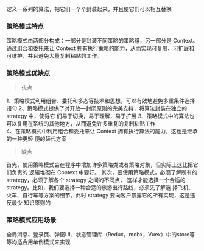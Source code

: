 定义一系列的算法，把它们一个个封装起来，并且使它们可以相互替换

### 策略模式特点

策略模式由两部分构成：一部分是封装不同策略的策略组，另一部分是 Context。通过组合和委托来让 Context 拥有执行策略的能力，从而实现可复用、可扩展和可维护，并且避免大量复制粘贴的工作。

 
### 策略模式优缺点

> 优点

1、策略模式利用组合、委托和多态等技术和思想，可以有效地避免多重条件选择语句
2、策略模式提供了对开放—封闭原则的完美支持，将算法封装在独立的 strategy 中，使得它
们易于切换，易于理解，易于扩展
3、策略模式中的算法也可以复用在系统的其他地方，从而避免许多重复的复制粘贴工作  
4、在策略模式中利用组合和委托来让 Context 拥有执行算法的能力，这也是继承的一种更轻
便的替代方案

> 缺点

首先，使用策略模式会在程序中增加许多策略类或者策略对象，但实际上这比把它们负责的
逻辑堆砌在 Context 中要好。
其次，要使用策略模式，必须了解所有的 strategy，必须了解各个 strategy 之间的不同点，
这样才能选择一个合适的 strategy。比如，我们要选择一种合适的旅游出行路线，必须先了解选
择飞机、火车、自行车等方案的细节。此时 strategy 要向客户暴露它的所有实现，这是违反最少
知识原则的


### 策略模式应用场景

全局消息、登录页、弹窗UI、状态管理库（Redux，mobx，Vuex）中的store等等均适合用单例模式来实现



